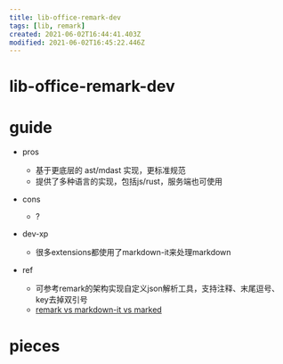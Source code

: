 ```yaml
---
title: lib-office-remark-dev
tags: [lib, remark]
created: 2021-06-02T16:44:41.403Z
modified: 2021-06-02T16:45:22.446Z
---
```


# lib-office-remark-dev

# guide

- pros
  - 基于更底层的 ast/mdast 实现，更标准规范
  - 提供了多种语言的实现，包括js/rust，服务端也可使用

- cons
  - ?

- dev-xp
  - 很多extensions都使用了markdown-it来处理markdown

- ref
  - 可参考remark的架构实现自定义json解析工具，支持注释、末尾逗号、key去掉双引号
  - [remark vs markdown-it vs marked](https://www.npmtrends.com/markdown-it-vs-marked-vs-remark-parse-vs-showdown-vs-react-markdown)
# pieces
